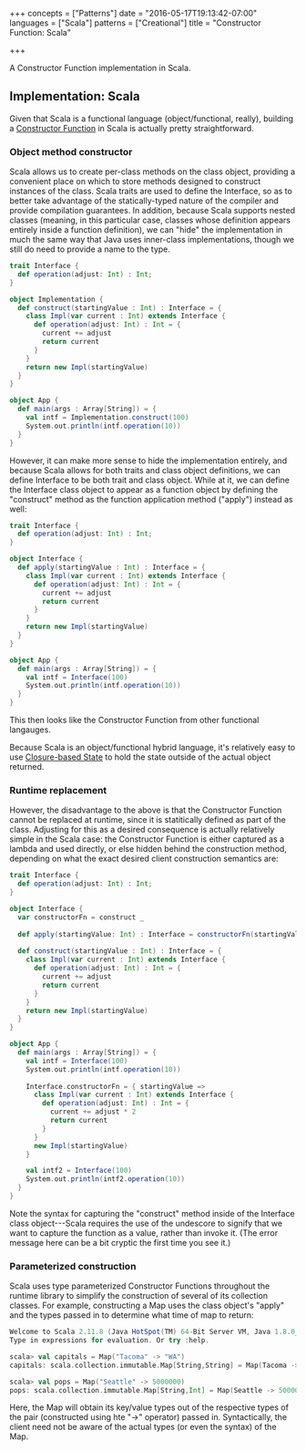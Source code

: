 +++
concepts = ["Patterns"]
date = "2016-05-17T19:13:42-07:00"
languages = ["Scala"]
patterns = ["Creational"]
title = "Constructor Function: Scala"

+++

A Constructor Function implementation in Scala.

<!--more-->


## Implementation: Scala

Given that Scala is a functional language (object/functional, really), building a 
[Constructor Function](../ConstructorFunction) in Scala is actually pretty straightforward.

### Object method constructor
Scala allows us to create per-class methods on the class object, providing a convenient
place on which to store methods designed to construct instances of the class. Scala traits
are used to define the Interface, so as to better take advantage of the statically-typed
nature of the compiler and provide compilation guarantees. In addition,
because Scala supports nested classes (meaning, in this particular case, classes whose
definition appears entirely inside a function definition), we can "hide" the implementation
in much the same way that Java uses inner-class implementations, though we still do need
to provide a name to the type.

~~~~scala
trait Interface {
  def operation(adjust: Int) : Int;
}

object Implementation {
  def construct(startingValue : Int) : Interface = {
    class Impl(var current : Int) extends Interface {
      def operation(adjust: Int) : Int = {
        current += adjust
        return current
      }
    }
    return new Impl(startingValue)
  }
}

object App {
  def main(args : Array[String]) = {
    val intf = Implementation.construct(100)
    System.out.println(intf.operation(10))
  }
}
~~~~

However, it can make more sense to hide the implementation entirely, and because Scala
allows for both traits and class object definitions, we can define Interface to be
both trait and class object. While at it, we can define the Interface class object
to appear as a function object by defining the "construct" method as the function
application method ("apply") instead as well:

~~~~scala
trait Interface {
  def operation(adjust: Int) : Int;
}

object Interface {
  def apply(startingValue : Int) : Interface = {
    class Impl(var current : Int) extends Interface {
      def operation(adjust: Int) : Int = {
        current += adjust
        return current
      }
    }
    return new Impl(startingValue)
  }
}

object App {
  def main(args : Array[String]) = {
    val intf = Interface(100)
    System.out.println(intf.operation(10))
  }
}
~~~~

This then looks like the Constructor Function from other functional langauges.

Because Scala is an object/functional hybrid language, it's relatively easy to
use [Closure-based State](../ClosureBasedState) to hold the state outside of
the actual object returned.

### Runtime replacement
However, the disadvantage to the above is that the Constructor Function cannot
be replaced at runtime, since it is statitically defined as part of the class.
Adjusting for this as a desired consequence is actually relatively simple in the
Scala case: the Constructor Function is either captured as a lambda and used
directly, or else hidden behind the construction method, depending on what the
exact desired client construction semantics are:

~~~~scala
trait Interface {
  def operation(adjust: Int) : Int;
}

object Interface {
  var constructorFn = construct _
  
  def apply(startingValue: Int) : Interface = constructorFn(startingValue)
  
  def construct(startingValue : Int) : Interface = {
    class Impl(var current : Int) extends Interface {
      def operation(adjust: Int) : Int = {
        current += adjust
        return current
      }
    }
    return new Impl(startingValue)
  }
}

object App {
  def main(args : Array[String]) = {
    val intf = Interface(100)
    System.out.println(intf.operation(10))
    
    Interface.constructorFn = { startingValue =>
      class Impl(var current : Int) extends Interface {
        def operation(adjust: Int) : Int = {
          current += adjust * 2
          return current
        }
      }
      new Impl(startingValue)
    }

    val intf2 = Interface(100)
    System.out.println(intf2.operation(10))
  }
}
~~~~

Note the syntax for capturing the "construct" method inside of the Interface
class object---Scala requires the use of the undescore to signify that we want to
capture the function as a value, rather than invoke it. (The error message here can
be a bit cryptic the first time you see it.)

### Parameterized construction
Scala uses type parameterized Constructor Functions throughout the runtime library
to simplify the construction of several of its collection classes. For example,
constructing a Map uses the class object's "apply" and the types passed in to determine
what time of map to return:

~~~~scala
Welcome to Scala 2.11.8 (Java HotSpot(TM) 64-Bit Server VM, Java 1.8.0_20).
Type in expressions for evaluation. Or try :help.

scala> val capitals = Map("Tacoma" -> "WA")
capitals: scala.collection.immutable.Map[String,String] = Map(Tacoma -> WA)

scala> val pops = Map("Seattle" -> 5000000)
pops: scala.collection.immutable.Map[String,Int] = Map(Seattle -> 5000000)
~~~~

Here, the Map will obtain its key/value types out of the respective types of the
pair (constructed using hte "->" operator) passed in. Syntactically, the client
need not be aware of the actual types (or even the syntax) of the Map.

